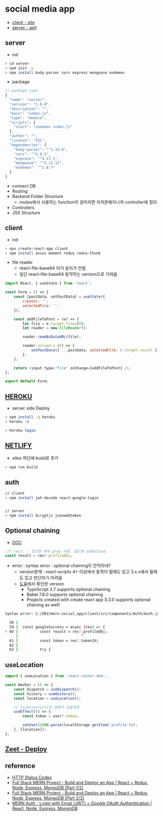 # social media app

- [client - site](https://modest-newton-1e3bda.netlify.app/)
- [server - api)](https://mern-socialapp.herokuapp.com/posts)

## server

- init

```sh
> cd server
> npm init -y
> npm install body-parser cors express mongoose nodemon
```

- package

```js
// package.json
{
  "name": "server",
  "version": "1.0.0",
  "description": "",
  "main": "index.js",
  "type": "module",
  "scripts": {
    "start": "nodemon index.js"
  },
  "author": "",
  "license": "ISC",
  "dependencies": {
    "body-parser": "^1.19.0",
    "cors": "^2.8.5",
    "express": "^4.17.1",
    "mongoose": "^5.12.12",
    "nodemon": "^2.0.7"
  }
}

```

- connect DB
- Routing
- Backend Folder Structure
  - routes에서 사용하는 function이 길어지면 지저분해지니까 controller에 정리
- Controllers
- JSX Structure

## client

- init

```sh
> npx create-react-app client
> npm install axios moment redux redux-thunk
```

- file reader
  - react-file-base64 이거 설치가 안됨
  - 일단 react-file-base64 동작하는 version으로 가져옴

```js
import React, { useState } from 'react';

const Form = () => {
	const [postData, setPostData] = useState({
		creator: '',
		selectedFile: '',
	});

	const addFileToPost = (e) => {
		let file = e.target.files[0];
		let reader = new FileReader();

		reader.readAsDataURL(file);

		reader.onload = (r) => {
			setPostData({ ...postData, selectedFile: r.target.result });
		};
	};

	return <input type="file" onChange={addFileToPost} />;
};

export default Form;
```

## [HEROKU](https://www.heroku.com/)

- server side Deploy

```sh
> npm install -g heroku
> heroku -v

> heroku login
```

## [NETLIFY](https://app.netlify.com/)

- sites 하단에 build로 추가

```sh
> npm run build
```

## auth

```sh
// client
> npm install jwt-decode react-google-login


// server
> npm install bcryptjs jsonwebtoken
```

## Optional chaining

- [DOC](https://developer.mozilla.org/ko/docs/Web/JavaScript/Reference/Operators/Optional_chaining)

```js
//? res?. : 있으면 하부 prop 사용. 없으면 undefined
const result = res?.profileObj;
```

- error : syntax error : optional chaining이 안먹히네?
  - version문제 : react-scripts 4+ 이상에서 동작이 될때도 있고 3.x.x에서 될때도 있고 판단하기 어려움
  - [도움](https://www.carlrippon.com/optional-chaining-with-react-and-typescript/)에서 확인한 version
    - TypeScript 3.7 supports optional chaining
    - Babel 7.8.0 supports optional chaining
    - Projects created with create react app 3.3.0 supports optional chaining as well!

```sh
Syntax error: C:/DEV/mern-social_app/client/src/components/Auth/Auth.js: Unexpected token (60:21)

  58 |
  59 |  const googleSuccess = async (res) => {
> 60 |          const result = res?.profileObj;
     |                             ^
  61 |          const token = res?.tokenId;
  62 |
  63 |          try {

```

## useLocation

```ts
import { useLocation } from 'react-router-dom';

const Navbar = () => {
	const dispatch = useDispatch();
	const history = useHistory();
	const location = useLocation();

	// location(url)의 변화가 있을경우
	useEffect(() => {
		const token = user?.token;

		setUser(JSON.parse(localStorage.getItem('profile')));
	}, [location]);
};
```

## [Zeet - Deploy](https://zeet.co/new)

## reference

- [HTTP Status Codes](https://restapitutorial.com/httpstatuscodes.html)
- [Full Stack MERN Project - Build and Deploy an App | React + Redux, Node, Express, MongoDB [Part 1/2]](https://www.youtube.com/watch?v=ngc9gnGgUdA&list=PL6QREj8te1P7VSwhrMf3D3Xt4V6_SRkhu&index=1)
- [Full Stack MERN Project - Build and Deploy an App | React + Redux, Node, Express, MongoDB [Part 2/2]](https://www.youtube.com/watch?v=aibtHnbeuio)
- [MERN Auth - Login with Email (JWT) + Google OAuth Authentication | React, Node, Express, MongoDB](https://www.youtube.com/watch?v=LKlO8vLvUao&list=PL6QREj8te1P7VSwhrMf3D3Xt4V6_SRkhu&index=8)
